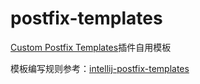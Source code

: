 # postfix-templates

[Custom Postfix Templates](https://plugins.jetbrains.com/plugin/9862-custom-postfix-templates)插件自用模板

模板编写规则参考：[intellij-postfix-templates](https://github.com/xylo/intellij-postfix-templates)